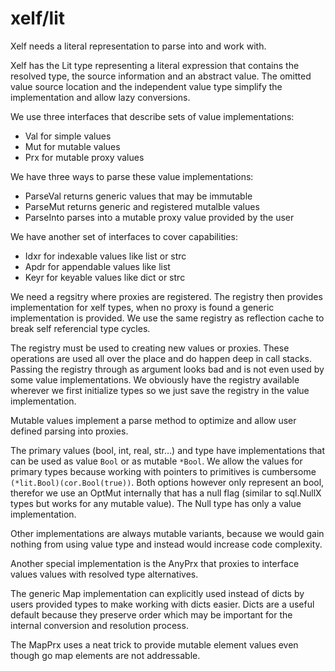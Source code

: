 xelf/lit
========

Xelf needs a literal representation to parse into and work with.

Xelf has the Lit type representing a literal expression that contains the resolved type, the source
information and an abstract value. The omitted value source location and the independent value type
simplify the implementation and allow lazy conversions.

We use three interfaces that describe sets of value implementations:
 * Val for simple values
 * Mut for mutable values
 * Prx for mutable proxy values

We have three ways to parse these value implementations:
 * ParseVal returns generic values that may be immutable
 * ParseMut returns generic and registered mutalble values
 * ParseInto parses into a mutable proxy value provided by the user

We have another set of interfaces to cover capabilities:
 * Idxr for indexable values like list or strc
 * Apdr for appendable values like list
 * Keyr for keyable values like dict or strc

We need a regsitry where proxies are registered. The registry then provides implementation for xelf
types, when no proxy is found a generic implementation is provided. We use the same registry as
reflection cache to break self referencial type cycles.

The registry must be used to creating new values or proxies. These operations are used all over the
place and do happen deep in call stacks. Passing the registry through as argument looks bad and is
not even used by some value implementations. We obviously have the registry available wherever we
first initialize types so we just save the registry in the value implementation.

Mutable values implement a parse method to optimize and allow user defined parsing into proxies.

The primary values (bool, int, real, str…) and type have implementations that can be used as value
`Bool` or as mutable `*Bool`. We allow the values for primary types because working with pointers to
primitives is cumbersome `(*lit.Bool)(cor.Bool(true))`. Both options however only represent an bool,
therefor we use an OptMut internally that has a null flag (similar to sql.NullX types but works for
any mutable value). The Null type has only a value implementation.

Other implementations are always mutable variants, because we would gain nothing from using value
type and instead would increase code complexity.

Another special implementation is the AnyPrx that proxies to interface values values with resolved
type alternatives.

The generic Map implementation can explicitly used instead of dicts by users provided types to make
working with dicts easier. Dicts are a useful default because they preserve order which may be
important for the internal conversion and resolution process.

The MapPrx uses a neat trick to provide mutable element values even though go map elements are not
addressable.
